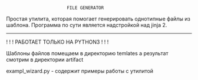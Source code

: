 ﻿                           FILE GENERATOR

Простая утилита, которая помогает генерировать однотипные файлы из шаблона. 
Программа по сути является надстройкой над jinja 2.
___________________________________________________________________________

! ! ! РАБОТАЕТ ТОЛЬКО НА PYTHON3 ! ! !

Шаблоны файлов помещаем в директорию temlates а результат смотрим в директории artifact

exampl_wizard.py - содержит примеры работы с утилитой





